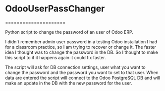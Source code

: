 # OdooUserPassChanger
=====================

Python script to change the password of an user of Odoo ERP.

I didn't remember admin user password in a testing Odoo installation I had for a classroom practice, so I am trying to recover or change it. The faster idea I thought was to change the password in the DB. So I thought to make this script to if it happens again it could fix faster.

The script will ask for DB connection settings, user what you want to change the password and the password you want to set to that user. When data are entered the script will connect to the Odoo PostgreSQL DB and will make an update in the DB with the new password for the user.

